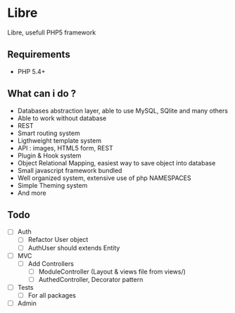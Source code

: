 # Libre
Libre, usefull PHP5 framework

## Requirements
* PHP 5.4+

## What can i do ?
* Databases abstraction layer, able to use MySQL, SQlite and many others
* Able to work without database
* REST
* Smart routing system
* Ligthweight template system
* API : images, HTML5 form, REST
* Plugin & Hook system
* Object Relational Mapping, easiest way to save object into database
* Small javascript framework bundled
* Well organized system, extensive use of php NAMESPACES
* Simple Theming system
* And more

## Todo
 - [ ] Auth
     - [ ] Refactor User object
     - [ ] AuthUser should extends Entity
 - [ ] MVC
     - [ ] Add Controllers
         - [ ] ModuleController (Layout & views file from views/)
         - [ ] AuthedController, Decorator pattern
 - [ ] Tests
     - [ ] For all packages
 - [ ] Admin